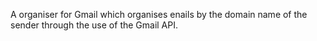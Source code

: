 A organiser for Gmail which organises enails by the domain name of the sender through the use of the Gmail API.
